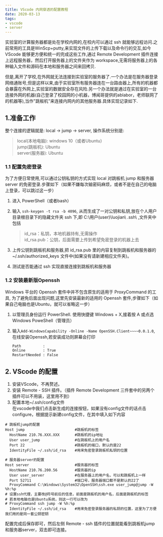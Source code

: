 ```yaml
---
title: VScode 内网穿透的配置教程
date: 2020-03-13
tags: 
- vscode
- server
---
```


实验室的计算服务器都是处在学校内网的,在校内可以通过 ssh 就能够远程访问.之前常用的工具是WinScp+putty,来实现文件的上传下载以及命令行的交互,如今 VScode 能够更方便和统一的完成这些工作,通过 Remote Development 插件连接上远程服务器，然后打开服务器上的文件夹作为 workspace,无需将服务器上的各种输入文件和源码在本地和服务器之间来回拷贝.

但是,离开了学校,在外网就无法连接到实验室的服务器了.一个办法是在服务器登录网络通账号,但是这样以来,由于实验室所有服务器连在一台路由器上,所有的机器都会暴露在外网上,实验室的数据安全存在风险.另一个办法就是通过在实验室的一台连接外网的机器(自己登录了校园网的小机器，博闻哥提供的ablabor，老师联网了的机器等),当作"跳板机"来连接内网内的其他服务器.具体实现记录如下.<!-- more -->

## 1.准备工作

整个连接的逻辑就是: local -> jump -> server, 操作系统分别是:  
>local(本地电脑): windows 10（或者Ubuntu）  
>jump(跳板机): Ubuntu  
>server(服务器): Ubuntu

### 1.1 配置免密登录

为了方便日常使用,可以通过公钥私钥的方式实现 local 对跳板机 jump 和服务器 server 的免密登录.步骤如下（如果不嫌每次输密码麻烦，或者不是在自己的电脑上登录，可以跳过这一步）

1. 进入 PowerShell（或者bash）  
2. 输入 `ssh-keygen -t rsa -b 4096`, 从而生成了一对公钥和私钥,放在个人用户目录根目录下的隐藏文件夹 ssh 下,即 C:\用户(user)\luojian\ .ssh\ ,文件夹中包括
    >id_rsa：私钥，本地机器持有,无需操作  
    >id_rsa.pub：公钥，后面需要上传到希望免密登录的机器上去  
3. 上传公钥到跳板机和服务器,把 id_rsa.pub 里的内容复制到跳板机和服务器的 ~/.ssh/authorized_keys 文件中(如果没有请新建相应文件夹)。

4. 测试是否能通过 ssh 实现直接连接到跳板机和服务器

### 1.2 安装最新版Openssh

Windows 平台的 Openssh 套件中并不包含原生的适用于 ProxyCommand 的工具, 为了避免后面出现问题,这里先安装最新的适用的 Openssh 套件,步骤如下（如果自己电脑也是Ubuntu，就可以省略这一步）

1. 以管理员身份运行 PowerShell. 使用快捷键 Windows + X,接着按 A 或点选 Windows PoweShell（管理员）  
2. 输入`Add-WindowsCapability -Online -Name OpenSSH.Client~~~~0.0.1.0`, 在线安装Openssh,若安装成功则屏幕会打印

    ```bash
    Path          :
    Online        : True
    RestartNeeded : False
    ```

## 2. VScode 的配置

1. 安装VScode，不再赘述。
2. 安装 Remote - SSH 插件。（插件 Remote Development 三件套中的另两个插件可以不用装，这里用不到）
3. 配置本地~/.ssh/config文件  
   在vscode中我们点击新生成的连接按钮，如果没有config文件的话点击configure，根据提示新建config文件，在其中填入如下内容

```SSH config
# 跳板机jump的配置
Host jump                       #跳板机的标签
  HostName 210.76.XXX.XXX       #跳板机的ip地址
  User user_jump                #在跳板机上的用户名
  Port 22                       #跳板机的端口，默认的是22
  IdentityFile ~/.ssh/id_rsa    #用来免密登录跳板机私钥的位置

# 服务器server的配置
Host server                     #服务器的标签
  HostName 210.76.200.56        #服务器的ip
  User user_server              #在服务器上的用户名，可以和跳板机上一样
  Port 52711                    #端口号，服务器端口都不是默认的22了
  ProxyCommand C:\Windows\System32\OpenSSH\ssh.exe user_jump@jump -W %h:%p
# 设置ssh代理，主要改@符号前后的信息，前面是跳板机的用户名，后面是跳板机的标签
# 若本地电脑也是Ubuntu系统，则这一行可以改为
# ProxyCommand ssh jump -W %h:%p
  IdentityFile ~/.ssh/id_rsa    #用来免密登录服务器的私钥的位置，这里为了方便我们用的是同一套公钥密钥
```

配置完成后保存即可，然后左侧 Remote - ssh 插件的位置就能看到跳板机jump和服务器server，双击即可连接。
